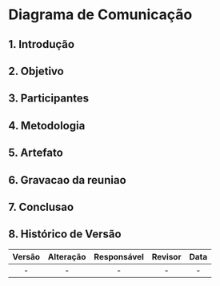 # Diagrama de Comunicação

## 1. Introdução

## 2. Objetivo

## 3. Participantes

## 4. Metodologia

## 5. Artefato 

## 6. Gravacao da reuniao

## 7. Conclusao

## 8. Histórico de Versão

| Versão |      Alteração       |                Responsável                 |    Revisor    | Data  |
| :----: | :------------------: | :----------------------------------------: | :-----------: | :---: | 
| -    | -  | - | - | - |